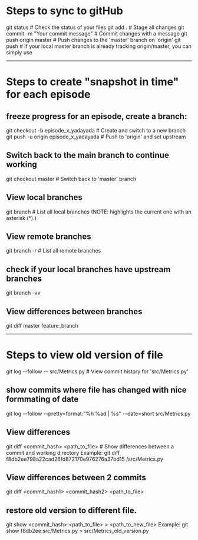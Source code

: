 # Steps to sync to gitHub
git status                              # Check the status of your files
git add .                               # Stage all changes
git commit -m "Your commit message"     # Commit changes with a message
git push origin master                  # Push changes to the 'master' branch on 'origin'
git push                                # If your local master branch is already tracking origin/master, you can simply use

---
# Steps to create "snapshot in time" for each episode
## freeze progress for an episode, create a branch:
git checkout -b episode_x_yadayada                   # Create and switch to a new branch
git push -u origin episode_x_yadayada                # Push to 'origin' and set upstream


## Switch back to the main branch to continue working
git checkout master                                  # Switch back to 'master' branch

## View local branches
git branch                                           # List all local branches
(NOTE: highlights the current one with an asterisk (*).)
    
## View remote branches
git branch -r                                        # List all remote branches

## check if your local branches have upstream branches
git branch -vv

## View differences between branches
git diff master feature_branch

---
# Steps to view old version of file
git log --follow -- src/Metrics.py                   # View commit history for 'src/Metrics.py'


## show commits where file has changed with nice formmating of date
git log --follow --pretty=format:"%h %ad | %s" --date=short src/Metrics.py


## View differences
git diff <commit_hash> <path_to_file>                # Show differences between a commit and working directory
Example:
git diff f8db2ee798a22cad26fd872170e976276a37bd15 /src/Metrics.py

## View differences between 2 commits
git diff <commit_hash1> <commit_hash2> <path_to_file>


## restore old version to different file.
git show <commit_hash>:<path_to_file> > <path_to_new_file>
Example:
git show f8db2ee:src/Metrics.py > src/Metrics_old_version.py


